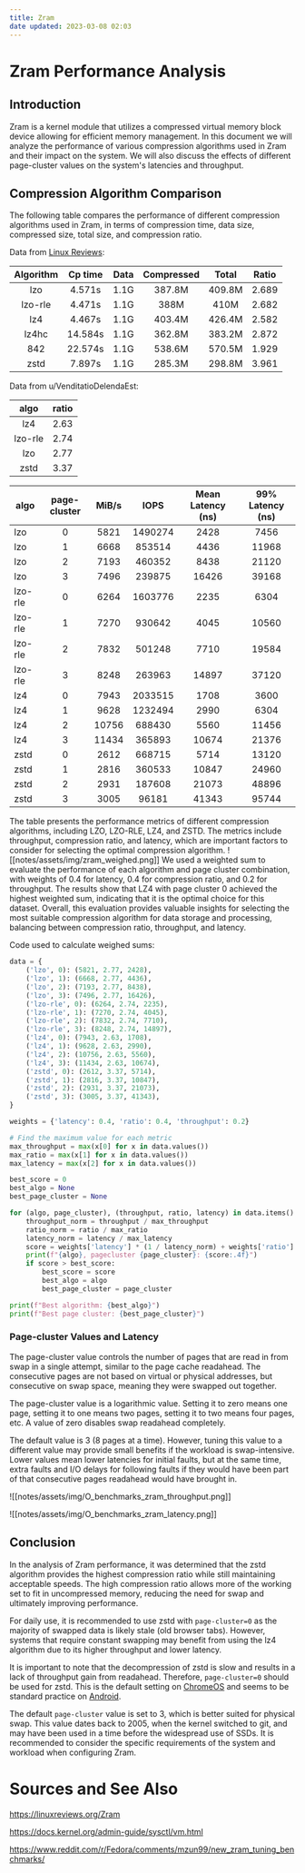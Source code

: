 ```yaml
---
title: Zram
date updated: 2023-03-08 02:03
---
```


# Zram Performance Analysis

## Introduction

Zram is a kernel module that utilizes a compressed virtual memory block device allowing for efficient memory management. In this document we will analyze the performance of various compression algorithms used in Zram and their impact on the system. We will also discuss the effects of different page-cluster values on the system's latencies and throughput.

## Compression Algorithm Comparison

The following table compares the performance of different compression algorithms used in Zram, in terms of compression time, data size, compressed size, total size, and compression ratio.

Data from [Linux Reviews](https://linuxreviews.org/Zram):

| Algorithm | Cp time | Data | Compressed |  Total | Ratio |
| :-------: | :-----: | :--: | :--------: | :----: | :---: |
|    lzo    |  4.571s | 1.1G |   387.8M   | 409.8M | 2.689 |
|  lzo-rle  |  4.471s | 1.1G |    388M    |  410M  | 2.682 |
|    lz4    |  4.467s | 1.1G |   403.4M   | 426.4M | 2.582 |
|   lz4hc   | 14.584s | 1.1G |   362.8M   | 383.2M | 2.872 |
|    842    | 22.574s | 1.1G |   538.6M   | 570.5M | 1.929 |
|    zstd   |  7.897s | 1.1G |   285.3M   | 298.8M | 3.961 |

Data from u/VenditatioDelendaEst:

|   algo  | ratio |
| :-----: | :---: |
|   lz4   |  2.63 |
| lzo-rle |  2.74 |
|   lzo   |  2.77 |
|   zstd  |  3.37 |

| algo    | page-cluster | MiB/s |   IOPS  | Mean Latency (ns) | 99% Latency (ns) |
| ------- | :----------: | :---: | :-----: | :---------------: | :--------------: |
| lzo     |       0      |  5821 | 1490274 |        2428       |       7456       |
| lzo     |       1      |  6668 |  853514 |        4436       |       11968      |
| lzo     |       2      |  7193 |  460352 |        8438       |       21120      |
| lzo     |       3      |  7496 |  239875 |       16426       |       39168      |
| lzo-rle |       0      |  6264 | 1603776 |        2235       |       6304       |
| lzo-rle |       1      |  7270 |  930642 |        4045       |       10560      |
| lzo-rle |       2      |  7832 |  501248 |        7710       |       19584      |
| lzo-rle |       3      |  8248 |  263963 |       14897       |       37120      |
| lz4     |       0      |  7943 | 2033515 |        1708       |       3600       |
| lz4     |       1      |  9628 | 1232494 |        2990       |       6304       |
| lz4     |       2      | 10756 |  688430 |        5560       |       11456      |
| lz4     |       3      | 11434 |  365893 |       10674       |       21376      |
| zstd    |       0      |  2612 |  668715 |        5714       |       13120      |
| zstd    |       1      |  2816 |  360533 |       10847       |       24960      |
| zstd    |       2      |  2931 |  187608 |       21073       |       48896      |
| zstd    |       3      |  3005 |  96181  |       41343       |       95744      |

The table presents the performance metrics of different compression algorithms, including LZO, LZO-RLE, LZ4, and ZSTD. The metrics include throughput, compression ratio, and latency, which are important factors to consider for selecting the optimal compression algorithm.
![[notes/assets/img/zram_weighed.png]]
We used a weighted sum to evaluate the performance of each algorithm and page cluster combination, with weights of 0.4 for latency, 0.4 for compression ratio, and 0.2 for throughput. The results show that LZ4 with page cluster 0 achieved the highest weighted sum, indicating that it is the optimal choice for this dataset. Overall, this evaluation provides valuable insights for selecting the most suitable compression algorithm for data storage and processing, balancing between compression ratio, throughput, and latency.

Code used to calculate weighed sums:

```py
data = {
    ('lzo', 0): (5821, 2.77, 2428),
    ('lzo', 1): (6668, 2.77, 4436),
    ('lzo', 2): (7193, 2.77, 8438),
    ('lzo', 3): (7496, 2.77, 16426),
    ('lzo-rle', 0): (6264, 2.74, 2235),
    ('lzo-rle', 1): (7270, 2.74, 4045),
    ('lzo-rle', 2): (7832, 2.74, 7710),
    ('lzo-rle', 3): (8248, 2.74, 14897),
    ('lz4', 0): (7943, 2.63, 1708),
    ('lz4', 1): (9628, 2.63, 2990),
    ('lz4', 2): (10756, 2.63, 5560),
    ('lz4', 3): (11434, 2.63, 10674),
    ('zstd', 0): (2612, 3.37, 5714),
    ('zstd', 1): (2816, 3.37, 10847),
    ('zstd', 2): (2931, 3.37, 21073),
    ('zstd', 3): (3005, 3.37, 41343),
}

weights = {'latency': 0.4, 'ratio': 0.4, 'throughput': 0.2}

# Find the maximum value for each metric
max_throughput = max(x[0] for x in data.values())
max_ratio = max(x[1] for x in data.values())
max_latency = max(x[2] for x in data.values())

best_score = 0
best_algo = None
best_page_cluster = None

for (algo, page_cluster), (throughput, ratio, latency) in data.items():
    throughput_norm = throughput / max_throughput
    ratio_norm = ratio / max_ratio
    latency_norm = latency / max_latency
    score = weights['latency'] * (1 / latency_norm) + weights['ratio'] * ratio_norm + weights['throughput'] * throughput_norm
    print(f"{algo}, pagecluster {page_cluster}: {score:.4f}")
    if score > best_score:
        best_score = score
        best_algo = algo
        best_page_cluster = page_cluster

print(f"Best algorithm: {best_algo}")
print(f"Best page cluster: {best_page_cluster}")
```

### Page-cluster Values and Latency

The page-cluster value controls the number of pages that are read in from swap in a single attempt, similar to the page cache readahead. The consecutive pages are not based on virtual or physical addresses, but consecutive on swap space, meaning they were swapped out together.

The page-cluster value is a logarithmic value. Setting it to zero means one page, setting it to one means two pages, setting it to two means four pages, etc. A value of zero disables swap readahead completely.

The default value is 3 (8 pages at a time). However, tuning this value to a different value may provide small benefits if the workload is swap-intensive. Lower values mean lower latencies for initial faults, but at the same time, extra faults and I/O delays for following faults if they would have been part of that consecutive pages readahead would have brought in.

![[notes/assets/img/O_benchmarks_zram_throughput.png]]

![[notes/assets/img/O_benchmarks_zram_latency.png]]

## Conclusion

In the analysis of Zram performance, it was determined that the zstd algorithm provides the highest compression ratio while still maintaining acceptable speeds. The high compression ratio allows more of the working set to fit in uncompressed memory, reducing the need for swap and ultimately improving performance.

For daily use, it is recommended to use zstd with `page-cluster=0` as the majority of swapped data is likely stale (old browser tabs). However, systems that require constant swapping may benefit from using the lz4 algorithm due to its higher throughput and lower latency. 

It is important to note that the decompression of zstd is slow and results in a lack of throughput gain from readahead. Therefore, `page-cluster=0` should be used for zstd. This is the default setting on [ChromeOS](https://bugs.chromium.org/p/chromium/issues/detail?id=263561#c16=) and seems to be standard practice on [Android](https://cs.android.com/search?q=page-cluster&start=21).

The default `page-cluster` value is set to 3, which is better suited for physical swap. This value dates back to 2005, when the kernel switched to git, and may have been used in a time before the widespread use of SSDs. It is recommended to consider the specific requirements of the system and workload when configuring Zram.

# Sources and See Also

<https://linuxreviews.org/Zram>

<https://docs.kernel.org/admin-guide/sysctl/vm.html>

<https://www.reddit.com/r/Fedora/comments/mzun99/new_zram_tuning_benchmarks/>
